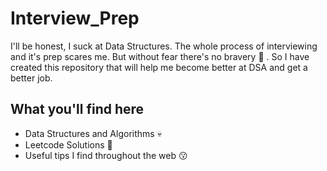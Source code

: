 # Interview_Prep
I'll be honest, I suck at Data Structures. The whole process of interviewing and it's prep scares me. But without fear there's no bravery :punch: . 
So I have created this repository that will help me become better at DSA and get a better job.
<br>
## What you'll find here 
* Data Structures and Algorithms :skull:
* Leetcode Solutions :triumph:
* Useful tips I find throughout the web :kissing:


